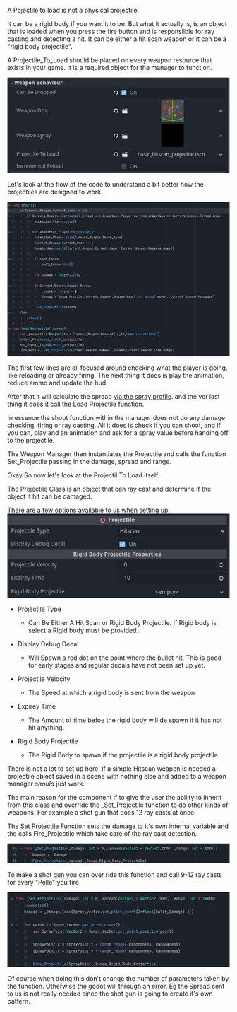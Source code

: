 A Pojectile to load is not a physical projectile. 

It can be a rigid body if you want it to be. But what it actually is, is an object that is loaded when you press the fire button and is responsilble for ray casting and detecting a hit. It can be either a hit scan weapon or it can be a "rigid body projectile".

A Projectile_To_Load should be placed on every weapon resource that exists in your game. It is a required object for the manager to function.

![It is found under weapon behaviour](images/weapon_behavior.png)

Let's look at the flow of the code to understand a bit better how the projectiles are designed to work.

![The Shoot Function](images/shoot_code.png)

The first few lines are all focused around checking what the player is doing, like reloading or already firing, The next thing it does is play the animation, reduce ammo and update the hud.

After that it will calculate the spread [via the spray profile](Spray_Profile.md). and the ver last thing it does it call the Load Projectile function.

In essence the shoot function within the manager does not do any damage checking, firing or ray casting. All it does is check if you can shoot, and if you can, play and an animation and ask for a spray value before handing off to the projectile.

The Weapon Manager then instantiates the Projectile and calls the function Set_Projectile passing in the damage, spread and range.

Okay So now let's look at the Projectil To Load itself.

The Projectile Class is an object that can ray cast and determine if the object it hit can be damaged.

There are a few options available to us when setting up. 
![alt text](<images/Projectile Options.png>)

* Projectile Type
    * Can Be Either A Hit Scan or Rigid Body Projectile. If Rigid body is select a Rigid body must be provided.
* Display Debug Decal
    * Will Spawn a red dot on the point where the bullet hit. This is good for early stages and regular decals have not been set up yet.

* Projectile Velocity
    * The Speed at which a rigid body is sent from the weapon
* Expirey Time
    * The Amount of time befoe the rigid body will de spawn if it has not hit anything.
* Rigid Body Projectile
    * The Rigid Body to spawn if the projectile is a rigid body projectile.

There is not a lot to set up here. If a simple Hitscan weapon is needed a projectile object saved in a scene with nothing else and added to a weapon manager *should* just work. 

The main reason for the component if to give the user the ability to inherit from this class and override the _Set_Projectile function to do other kinds of weapons. For example a shot gun that does 12 ray casts at once.

The Set Projectile Function sets the damage to it's own internal variable and the calls Fire_Projectile which take care of the ray cast detection.

![alt text](images/set_projectile.png)

To make a shot gun you can over ride this function and call 9-12 ray casts for every "Pelle" you fire

![alt text](images/shot_gun.png)

Of course when doing this don't change the number of parameters taken by the function. Otherwise the godot will through an error. Eg the Spread sent to us is not really needed since the shot gun is going to create it's own pattern. 
